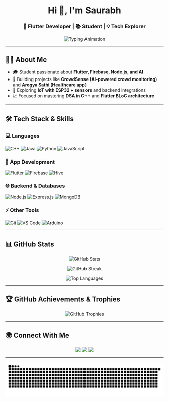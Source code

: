 <!-- Profile Header -->
<h1 align="center">Hi 👋, I'm Saurabh</h1>
<h3 align="center">🚀 Flutter Developer | 📚 Student | 💡 Tech Explorer</h3>

<p align="center">
  <img src="https://readme-typing-svg.herokuapp.com?font=Fira+Code&size=22&pause=1000&center=true&vCenter=true&width=500&lines=Flutter+Developer;Backend+Learner;DSA+%26+Competitive+Programming;Building+AI+%26+IoT+Projects" alt="Typing Animation" />
</p>

---

## 👨‍💻 About Me
- 🎓 Student passionate about **Flutter, Firebase, Node.js, and AI**  
- 🤖 Building projects like **CrowdSense (AI-powered crowd monitoring)** and **Arogya Sathi (Healthcare app)**  
- 🔬 Exploring **IoT with ESP32 + sensors** and backend integrations  
- 📈 Focused on mastering **DSA in C++** and **Flutter BLoC architecture**  

---

## 🛠️ Tech Stack & Skills

### 💻 Languages
![C++](https://img.shields.io/badge/C++-00599C?logo=cplusplus&logoColor=white)
![Java](https://img.shields.io/badge/Java-ED8B00?logo=java&logoColor=white)
![Python](https://img.shields.io/badge/Python-3776AB?logo=python&logoColor=white)
![JavaScript](https://img.shields.io/badge/JavaScript-F7DF1E?logo=javascript&logoColor=black)

### 📱 App Development
![Flutter](https://img.shields.io/badge/Flutter-02569B?logo=flutter&logoColor=white)
![Firebase](https://img.shields.io/badge/Firebase-FFCA28?logo=firebase&logoColor=black)
![Hive](https://img.shields.io/badge/Hive-FFCA28?logo=hive&logoColor=black)

### 🌐 Backend & Databases
![Node.js](https://img.shields.io/badge/Node.js-339933?logo=node.js&logoColor=white)
![Express.js](https://img.shields.io/badge/Express.js-000000?logo=express&logoColor=white)
![MongoDB](https://img.shields.io/badge/MongoDB-47A248?logo=mongodb&logoColor=white)

### ⚡ Other Tools
![Git](https://img.shields.io/badge/Git-F05032?logo=git&logoColor=white)
![VS Code](https://img.shields.io/badge/VSCode-007ACC?logo=visual-studio-code&logoColor=white)
![Arduino](https://img.shields.io/badge/Arduino-00979D?logo=arduino&logoColor=white)

---

## 📊 GitHub Stats

<p align="center">
  <img src="https://github-readme-stats.vercel.app/api?username=Dev-saurabhraj&show_icons=true&theme=radical" alt="GitHub Stats" />
</p>

<p align="center">
  <img src="https://github-readme-streak-stats.herokuapp.com/?user=Dev-saurabhraj&theme=radical" alt="GitHub Streak" />
</p>

<p align="center">
  <img src="https://github-readme-stats.vercel.app/api/top-langs/?username=Dev-saurabhraj&layout=compact&theme=radical" alt="Top Languages" />
</p>

---

## 🏆 GitHub Achievements & Trophies

<p align="center">
  <img src="https://github-profile-trophy.vercel.app/?username=Dev-saurabhraj&theme=radical&no-frame=true&margin-w=15" alt="GitHub Trophies" />
</p>

---

## 🌍 Connect With Me
<p align="center">
  <a href="https://linkedin.com/in/Dev-saurabhraj"><img src="https://img.shields.io/badge/LinkedIn-blue?logo=linkedin&logoColor=white" /></a>
  <a href="mailto:saurabhraj2509@gmail.com"><img src="https://img.shields.io/badge/Email-D14836?logo=gmail&logoColor=white" /></a>
  <a href="https://github.com/Dev-saurabhraj"><img src="https://img.shields.io/badge/GitHub-100000?logo=github&logoColor=white" /></a>
</p>

---

<p align="center">
  <img src="https://raw.githubusercontent.com/Dev-saurabhraj/Dev-saurabhraj/output/github-contribution-grid-snake.svg" alt="Snake animation" />
</p>
